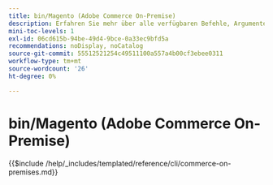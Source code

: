 ```yaml
---
title: bin/Magento (Adobe Commerce On-Premise)
description: Erfahren Sie mehr über alle verfügbaren Befehle, Argumente und Optionen für das Befehlszeilen-Tool Adobe Commerce bin/Magento.
mini-toc-levels: 1
exl-id: 06cd615b-94be-49d4-9bce-0a33ec9bfd5a
recommendations: noDisplay, noCatalog
source-git-commit: 55512521254c49511100a557a4b00cf3ebee0311
workflow-type: tm+mt
source-wordcount: '26'
ht-degree: 0%

---
```


# bin/Magento (Adobe Commerce On-Premise)

{{$include /help/_includes/templated/reference/cli/commerce-on-premises.md}}

<!-- Last updated from includes: 2025-04-04 22:27:22 -->
